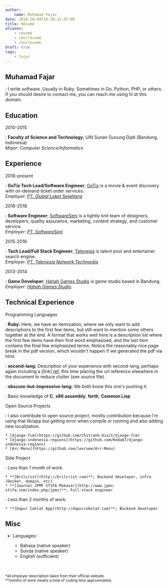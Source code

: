 ```yaml
---
author:
    name: Muhamad Fajar
date: 2018-10-09T18:30:21-07:00
title: Résumé
aliases:
    - résumé
    - /en/résumé
    - /en/resume
draft: true
tags:
    - fajar
---
```


Muhamad Fajar
-------------
:   I write software. Usually in Ruby. Sometimes in Go, Python, PHP, or others.
    If you should desire to contact me, you can reach me using *hi at this domain*.

Education
---------
2010-2015

:   **Faculty of Science and Technology**; UIN Sunan Gunung Djati (Bandung, Indonesia)\
    *Major: Computer Science/Informatics*

Experience
-----------
2018-present

:   **GoTix Tech Lead/Software Engineer**; [GoTix](https://go-tix.id) is a movie &
    event discovery with on-demand ticket order services.\
    *Employer: [PT. Global Loket Sejahtera](https://loket.com)*

2016-2018

:   **Software Engineer**; [SoftwareSeni](https://softwareseni.co.id) is a tightly
    knit team of designers, developers, quality assurance, marketing, content
    strategy, and customer service.\
    *Employer: [PT. SoftwareSeni](https://softwareseni.co.id)*

2015-2016

:   **Tech Lead/Full Stack Engineer**; [Talenesia](https://www.talenesia.com) is
    talent pool and entertainer search engine.\
    *Employer: [PT. Talenesia Network Techmedia](https://www.talenesia.com)*

2013-2014

:   **Game Developer**; [Hahah Games Studio](https://www.hahahgames.com) is game
    studio based in Bandung.\
    *Employer: [Hahah Games Studio](https://www.hahahgames.com)*

Technical Experience
---------------------
Programming Languages

:   **Ruby:** Here, we have an itemization, where we only want
    to add descriptions to the first few items, but still want to
    mention some others together at the end. A format that works well
    here is a description list where the first few items have their
    first word emphasized, and the last item contains the final few
    emphasized terms. Notice the reasonably nice page break in the pdf
    version, which wouldn't happen if we generated the pdf via html.

:   **second-lang:** Description of your experience with second-lang,
    perhaps again including a [link] [ref], this time placing the url
    reference elsewhere in the document to reduce clutter (see source
    file). 

:   **obscure-but-impressive-lang:** We both know this one's pushing
    it.

:   Basic knowledge of **C**, **x86 assembly**, **forth**, **Common Lisp**

Open Source Projects

:   I also contribute to open source project, mostly contribution because I'm
    using that lib/app but getting error when compile or running and also adding
    new localization.
    
    * [django-fcm](https://github.com/Chitrank-Dixit/django-fcm)
    * [django-indonesia-regions](https://github.com/Keda87/django-indonesia-regions)
    * [Arc-Menu](https://github.com/lexruee/Arc-Menu)

Side Project

:   Less than 1 month of work.

    * **[Brilcrist](http://brilcrist.com)**; Backend developer, infra (Docker, domain, etc)   
    * **[Journal JPMF STIFA Makasar](http://www.jpms-stifa.com/index.php/jpms)**; Full-stack engineer
    
:   Less than 2 months of work.

    * **[Dapur Coklat App](http://dapurcokelat.com)**; Backend developer

[ref]: https://github.com/githubuser/superlongprojectname

Misc
----
* Languages:

    * Bahasa (native speaker)
    * Sunda (native speaker)
    * English (sufficient)

<br><br>
<small>*all employer description taken from their official website.\
**months of work means a total of coding time approximately.</small>
